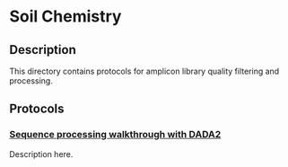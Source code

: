 
# Soil Chemistry

## Description
This directory contains protocols for amplicon library quality filtering and processing.

## Protocols

### [Sequence processing walkthrough with DADA2](./sequence_processing_walkthrough_dada2.md)
Description here.
